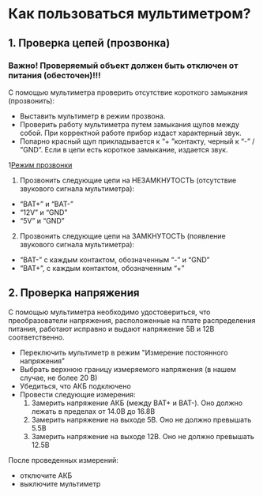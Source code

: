 Как пользоваться мультиметром?
========================================

## 1. Проверка цепей (прозвонка)

### Важно! Проверяемый объект должен быть отключен от питания (обесточен)!!!


С помощью мультиметра проверить отсутствие короткого замыкания (прозвонить):

* Выставить мультиметр в режим прозвона.
* Проверить работу мультиметра путем замыкания щупов между собой. При корректной работе прибор издаст  характерный звук.
* Попарно красный щуп прикладывается к “+ ”контакту, черный к “-” / ”GND”. Если в цепи есть короткое замыкание, издается звук.

1[Режим прозвонки](../img/startPDBtest.jpg)

1. Прозвонить следующие цепи на НЕЗАМКНУТОСТЬ (отсутствие звукового сигнала мультиметра):

* “BAT+” и “BAT-” 
* “12V” и “GND”
* “5V” и “GND”


2. Прозвонить следующие цепи на ЗАМКНУТОСТЬ (появление звукового сигнала мультиметра):

* “BAT-” c каждым контактом, обозначенным “-” и “GND” 
* “BAT+”, с каждым контактом, обозначенным “+”


## 2. Проверка напряжения

С помощью мультиметра необходимо удостовериться, что преобразователи напряжения, расположенные на плате распределения питания, работают исправно и выдают напряжение 5В и 12В соответственно.

* Переключить мультиметр в режим "Измерение постоянного напряжения"
* Выбрать верхнюю границу измеряемого напряжения (в нашем случае, не более 20 В)
* Убедиться,  что АКБ подключено
* Провести следующие измерения:
   1. Замерить напряжение АКБ (между BAT+ и BAT-). Оно должно лежать в пределах от 14.0В до 16.8В
   2. Замерить напряжение на выходе 5В. Оно не должно превышать 5.5В
   3. Замерить напряжение на выходе 12В. Оно не должно превышать 12.5В
   
После проведенных измерений:
* отключите АКБ
* выключите мультиметр
